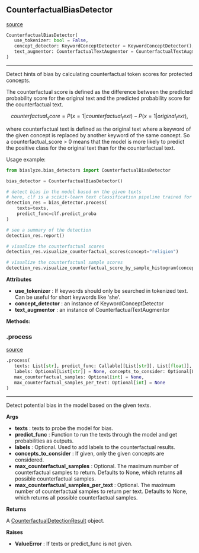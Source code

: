 #


## CounterfactualBiasDetector
[source](https://github.com/biaslyze-dev/biaslyze/blob/main/biaslyze/bias_detectors/counterfactual_biasdetector.py/#L19)

```python 
CounterfactualBiasDetector(
   use_tokenizer: bool = False,
   concept_detector: KeywordConceptDetector = KeywordConceptDetector(),
   text_augmentor: CounterfactualTextAugmentor = CounterfactualTextAugmentor()
)
```


---
Detect hints of bias by calculating counterfactual token scores for protected concepts.

The counterfactual score is defined as the difference between the predicted
probability score for the original text and the predicted probability score for the counterfactual text.

$$counterfactual_score = P(x=1|counterfactual_text) - P(x=1|original_text),$$

where counterfactual text is defined as the original text where a keyword of the given concept is
replaced by another keyword of the same concept. So a counterfactual_score > 0 means that the
model is more likely to predict the positive class for the original text than for the counterfactual text.

Usage example:

```python
from biaslyze.bias_detectors import CounterfactualBiasDetector

bias_detector = CounterfactualBiasDetector()

# detect bias in the model based on the given texts
# here, clf is a scikit-learn text classification pipeline trained for a binary classification task
detection_res = bias_detector.process(
    texts=texts,
    predict_func=clf.predict_proba
)

# see a summary of the detection
detection_res.report()

# visualize the counterfactual scores
detection_res.visualize_counterfactual_scores(concept="religion")

# visualize the counterfactual sample scores
detection_res.visualize_counterfactual_score_by_sample_histogram(concepts=["religion", "gender"])
```


**Attributes**

* **use_tokenizer**  : If keywords should only be searched in tokenized text. Can be useful for short keywords like 'she'.
* **concept_detector**  : an instance of KeywordConceptDetector
* **text_augmentor**  : an instance of CounterfactualTextAugmentor



**Methods:**


### .process
[source](https://github.com/biaslyze-dev/biaslyze/blob/main/biaslyze/bias_detectors/counterfactual_biasdetector.py/#L74)

```python
.process(
   texts: List[str], predict_func: Callable[[List[str]], List[float]],
   labels: Optional[List[str]] = None, concepts_to_consider: Optional[List[str]] = [],
   max_counterfactual_samples: Optional[int] = None,
   max_counterfactual_samples_per_text: Optional[int] = None
)
```

---
Detect potential bias in the model based on the given texts.


**Args**

* **texts**  : texts to probe the model for bias.
* **predict_func**  : Function to run the texts through the model and get probabilities as outputs.
* **labels**  : Optional. Used to add labels to the counterfactual results.
* **concepts_to_consider**  : If given, only the given concepts are considered.
* **max_counterfactual_samples**  : Optional. The maximum number of counterfactual samples to return. Defaults to None, which returns all possible counterfactual samples.
* **max_counterfactual_samples_per_text**  : Optional. The maximum number of counterfactual samples to return per text. Defaults to None, which returns all possible counterfactual samples.


**Returns**

A [CounterfactualDetectionResult](/biaslyze/results/counterfactual_detection_results/) object.


**Raises**

* **ValueError**  : If texts or predict_func is not given.

